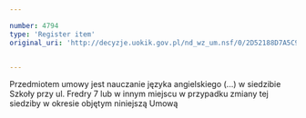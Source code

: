 ```yaml
---

number: 4794
type: 'Register item'
original_uri: 'http://decyzje.uokik.gov.pl/nd_wz_um.nsf/0/2D52188D7A5C98ECC1257B820030A306?OpenDocument'


---
```


Przedmiotem umowy jest nauczanie języka angielskiego (...) w siedzibie Szkoły przy ul. Fredry 7 lub w innym miejscu w przypadku zmiany tej siedziby w okresie objętym niniejszą Umową
